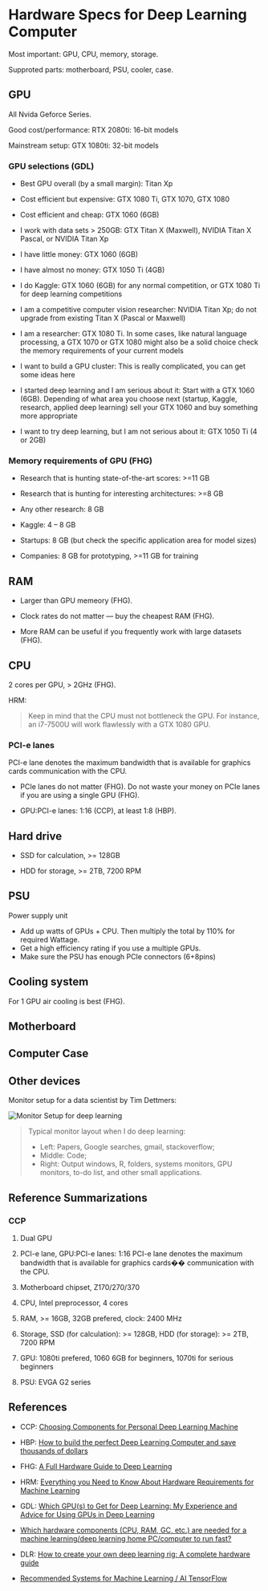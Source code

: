 # Hardware Specs for Deep Learning Computer

Most important: GPU, CPU, memory, storage.

Supproted parts: motherboard, PSU, cooler, case.

## GPU

All Nvida Geforce Series.

Good cost/performance: RTX 2080ti: 16-bit models

Mainstream setup: GTX 1080ti: 32-bit models

### GPU selections (GDL)

* Best GPU overall (by a small margin): Titan Xp

* Cost efficient but expensive: GTX 1080 Ti, GTX 1070, GTX 1080

* Cost efficient and cheap: GTX 1060 (6GB)

* I work with data sets > 250GB: GTX Titan X (Maxwell), NVIDIA Titan X Pascal, or NVIDIA Titan Xp

* I have little money: GTX 1060 (6GB)

* I have almost no money: GTX 1050 Ti (4GB)

* I do Kaggle: GTX 1060 (6GB) for any normal competition, or GTX 1080 Ti for deep learning competitions

* I am a competitive computer vision researcher: NVIDIA Titan Xp; do not upgrade from existing Titan X (Pascal or Maxwell)

* I am a researcher: GTX 1080 Ti. In some cases, like natural language processing, a GTX 1070 or GTX 1080 might also be a solid choice check the memory requirements of your current models

* I want to build a GPU cluster: This is really complicated, you can get some ideas here

* I started deep learning and I am serious about it: Start with a GTX 1060 (6GB). Depending of what area you choose next (startup, Kaggle, research, applied deep learning) sell your GTX 1060 and buy something more appropriate

* I want to try deep learning, but I am not serious about it: GTX 1050 Ti (4 or 2GB)

### Memory requirements of GPU (FHG)

* Research that is hunting state-of-the-art scores: >=11 GB

* Research that is hunting for interesting architectures: >=8 GB

* Any other research: 8 GB

* Kaggle: 4 – 8 GB

* Startups: 8 GB (but check the specific application area for model sizes)

* Companies: 8 GB for prototyping, >=11 GB for training

## RAM

* Larger than GPU memeory (FHG).

* Clock rates do not matter — buy the cheapest RAM (FHG).

* More RAM can be useful if you frequently work with large datasets (FHG).

## CPU

2 cores per GPU, > 2GHz (FHG).

HRM:
> Keep in mind that the CPU must not bottleneck the GPU.
> For instance, an i7-7500U will work flawlessly with a GTX 1080 GPU.

### PCI-e lanes

PCI-e lane denotes the maximum bandwidth that is available for graphics cards communication with the CPU.

* PCIe lanes do not matter (FHG).
  Do not waste your money on PCIe lanes if you are using a single GPU (FHG).

* GPU:PCI-e lanes: 1:16 (CCP), at least 1:8 (HBP).

## Hard drive

* SSD for calculation, >= 128GB

* HDD for storage, >= 2TB, 7200 RPM

## PSU

Power supply unit

* Add up watts of GPUs + CPU. Then multiply the total by 110% for required Wattage.
* Get a high efficiency rating if you use a multiple GPUs.
* Make sure the PSU has enough PCIe connectors (6+8pins)

## Cooling system

For 1 GPU air cooling is best (FHG).

## Motherboard

## Computer Case

## Other devices

Monitor setup for a data scientist by Tim Dettmers:

![Monitor Setup for deep learning](https://i2.wp.com/timdettmers.com/wp-content/uploads/2015/03/2015-03-04-13-58-10.jpg)

> Typical monitor layout when I do deep learning:
>
> * Left: Papers, Google searches, gmail, stackoverflow;
> * Middle: Code;
> * Right: Output windows, R, folders, systems monitors, GPU monitors, to-do list, and other small applications.

## Reference Summarizations

### CCP

1. Dual GPU

1. PCI-e lane, GPU:PCI-e lanes: 1:16
   PCI-e lane denotes the maximum bandwidth that is available for graphics cards�� communication with the CPU.

1. Motherboard chipset, Z170/270/370

1. CPU, Intel preprocessor, 4 cores

1. RAM, >= 16GB, 32GB prefered, clock: 2400 MHz

1. Storage, SSD (for calculation): >= 128GB, HDD (for storage): >= 2TB, 7200 RPM

1. GPU: 1080ti prefered, 1060 6GB for beginners, 1070ti for serious beginners

1. PSU: EVGA G2 series

## References

* CCP: [Choosing Components for Personal Deep Learning Machine](https://medium.com/mlreview/choosing-components-for-personal-deep-learning-machine-56bae813e34a)

* HBP: [How to build the perfect Deep Learning Computer and save thousands of dollars](https://medium.com/the-mission/how-to-build-the-perfect-deep-learning-computer-and-save-thousands-of-dollars-9ec3b2eb4ce2)

* FHG: [A Full Hardware Guide to Deep Learning](https://timdettmers.com/2018/12/16/deep-learning-hardware-guide/)

* HRM: [Everything you Need to Know About Hardware Requirements for Machine Learning](https://www.einfochips.com/blog/everything-you-need-to-know-about-hardware-requirements-for-machine-learning/)

* GDL: [Which GPU(s) to Get for Deep Learning: My Experience and Advice for Using GPUs in Deep Learning](https://timdettmers.com/2019/04/03/which-gpu-for-deep-learning/)

* [Which hardware components (CPU, RAM, GC, etc.) are needed for a machine learning/deep learning home PC/computer to run fast?](https://www.quora.com/Which-hardware-components-CPU-RAM-GC-etc-are-needed-for-a-machine-learning-deep-learning-home-PC-computer-to-run-fast)

* DLR: [How to create your own deep learning rig: A complete hardware guide](https://hackernoon.com/how-to-create-your-own-deep-learning-rig-a-complete-hardware-guide-7cdc71e174aa)

* [Recommended Systems for Machine Learning / AI TensorFlow](https://www.pugetsystems.com/recommended/Recommended-Systems-for-Machine-Learning-AI-TensorFlow-174)

